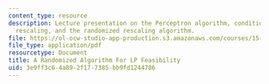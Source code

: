 ```yaml
---
content_type: resource
description: Lecture presentation on the Perceptron algorithm, condition number, randomized
  rescaling, and the randomized rescaling algorithm.
file: https://ol-ocw-studio-app-production.s3.amazonaws.com/courses/15-099-readings-in-optimization-fall-2003/3e9ff3c64a892f177385bb9fd1244786_ses2_dunagan.pdf
file_type: application/pdf
resourcetype: Document
title: A Randomized Algorithm For LP Feasibility
uid: 3e9ff3c6-4a89-2f17-7385-bb9fd1244786
---
```

